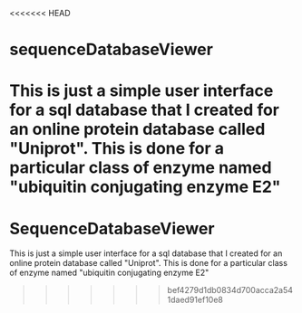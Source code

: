 <<<<<<< HEAD
# sequenceDatabaseViewer
This is just a simple user interface for a sql database that I created for an online protein database called "Uniprot".  This is done for a particular class of enzyme named "ubiquitin conjugating enzyme E2"
=======
# SequenceDatabaseViewer
This is just a simple user interface for a sql database that I created for an online protein database called "Uniprot". This is done for a particular class of enzyme named "ubiquitin conjugating enzyme E2"
>>>>>>> bef4279d1db0834d700acca2a541daed91ef10e8
